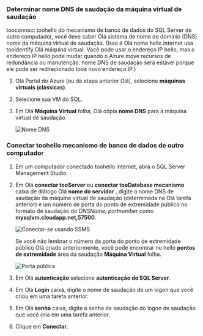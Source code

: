 ### <a name="determine-hello-dns-name-of-hello-virtual-machine"></a>Determinar nome DNS de saudação da máquina virtual de saudação
tooconnect toohello do mecanismo de banco de dados do SQL Server de outro computador, você deve saber Olá sistema de nome de domínio (DNS) nome da máquina virtual de saudação. (Isso é Olá nome hello internet usa tooidentify Olá máquina virtual. Você pode usar o endereço IP hello, mas o endereço IP hello pode mudar quando o Azure move recursos de redundância ou manutenção. nome DNS de saudação será estável porque ele pode ser redirecionado tooa novo endereço IP.)  

1. Olá Portal do Azure (ou da etapa anterior Olá), selecione **máquinas virtuais (clássicas)**.
2. Selecione sua VM do SQL.
3. Em Olá **Máquina Virtual** folha, Olá cópia **nome DNS** para a máquina virtual de saudação.
   
    ![Nome DNS](./media/virtual-machines-sql-server-connection-steps/sql-vm-dns-name.png)

### <a name="connect-toohello-database-engine-from-another-computer"></a>Conectar toohello mecanismo de banco de dados de outro computador
1. Em um computador conectado toohello internet, abra o SQL Server Management Studio.
2. Em Olá **conectar tooServer** ou **conectar tooDatabase mecanismo** caixa de diálogo Olá **nome do servidor** , digite o nome DNS de saudação da máquina virtual de saudação (determinada na Olá tarefa anterior) e um número de porta do ponto de extremidade público no formato de saudação do *DNSName, portnumber* como **mysqlvm.cloudapp.net,57500**.
   
    ![Conectar-se usando SSMS](./media/virtual-machines-sql-server-connection-steps/33Connect-SSMS.png)
   
    Se você não lembrar o número da porta do ponto de extremidade público Olá criado anteriormente, você pode encontrar no hello **pontos de extremidade** área da saudação **Máquina Virtual** folha.
   
    ![Porta pública](./media/virtual-machines-sql-server-connection-steps/sql-vm-port-number.png)
3. Em Olá **autenticação** selecione **autenticação do SQL Server**.
4. Em Olá **Login** caixa, digite o nome de saudação de um logon que você criou em uma tarefa anterior.
5. Em Olá **senha** caixa, digite a senha de saudação do logon de saudação que você cria em uma tarefa anterior.
6. Clique em **Conectar**.

